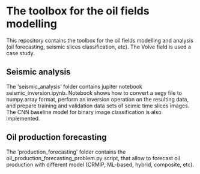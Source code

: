 # The toolbox for the oil fields modelling

This repository contains the toolbox for the oil fields modelling and analysis (oil forecasting, seismic slices classification, etc). The Volve field is used a case study.

## Seismic analysis
The 'seismic_analysis' folder contains jupiter notebook seismic_inversion.ipynb. Notebook shows how to convert a segy file to numpy.array format, perform an inversion operation on the resulting data,  and prepare training and validation data sets of seimic time slices images. 
The CNN baseline model for binary image classification is also implemented.

## Oil production forecasting

The 'production_forecasting' folder contains the oil_production_forecasting_problem.py script, that allow to forecast oil production with different model (CRMIP, ML-based, hybrid, composite, etc).

